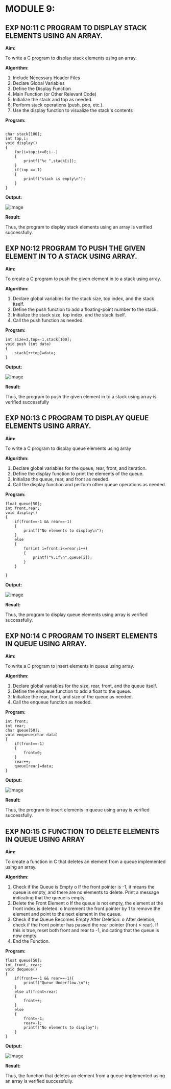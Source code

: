 # MODULE 9: 

## EXP NO:11 C PROGRAM TO DISPLAY STACK ELEMENTS USING AN ARRAY.

**Aim:**

To write a C program to display stack elements using an array.

**Algorithm:**

1.	Include Necessary Header Files
2.	Declare Global Variables
3.	Define the Display Function
4.	Main Function (or Other Relevant Code)
5.	Initialize the stack and top as needed.
6.	Perform stack operations (push, pop, etc.).
7.	Use the display function to visualize the stack's contents
 
**Program:**

```

char stack[100];
int top,i;
void display()
{
    for(i=top;i>=0;i--)
    {
        printf("%c ",stack[i]);
    }
    if(top ==-1)
    {
        printf("stack is empty\n");
    }
}
```
**Output:**

![image](https://github.com/user-attachments/assets/cdf5eba8-61f9-452e-9959-a27f50fa4fd2)


**Result:**

Thus, the program to display stack elements using an array is verified successfully.
 

## EXP NO:12  PROGRAM TO PUSH THE GIVEN ELEMENT IN TO A STACK USING ARRAY.

**Aim:**

To create a C program to push the given element in to a stack using array.

**Algorithm:**

1.	Declare global variables for the stack size, top index, and the stack itself.
2.	Define the push function to add a floating-point number to the stack.
3.	Initialize the stack size, top index, and the stack itself.
4.	Call the push function as needed.
 
**Program:**
```
int size=3,top=-1,stack[100];
void push (int data)
{
    stack[++top]=data;
}
```

**Output:**

![image](https://github.com/user-attachments/assets/64d2af98-6a55-4daf-8538-36e6ed89d802)

**Result:**

Thus, the program to push the given element in to a stack using array is verified successfully


 
## EXP NO:13 C PROGRAM TO DISPLAY QUEUE ELEMENTS USING ARRAY.

**Aim:**

To write a C program to display queue elements using array

**Algorithm:**

1.	Declare global variables for the queue, rear, front, and iteration.
2.	Define the display function to print the elements of the queue.
3.	Initialize the queue, rear, and front as needed.
4.	Call the display function and perform other queue operations as needed.
 
**Program:**
```
float queue[50];
int front,rear;
void display()
{
    if(front==-1 && rear==-1)
    {
        printf("No elements to display\n");
    }
    else
    {
        for(int i=front;i<=rear;i++)
        {
            printf("%.1f\n",queue[i]);
        }
    }
    
}
```

**Output:**

![image](https://github.com/user-attachments/assets/5ee48e72-ef82-4bad-a177-fb6f21c474c9)

**Result:**

Thus, the program to display queue elements using array is verified successfully.


 
## EXP NO:14 C PROGRAM TO INSERT ELEMENTS IN QUEUE USING ARRAY.

**Aim:**

To write a C program to insert elements in queue using array.

**Algorithm:**

1.	Declare global variables for the size, rear, front, and the queue itself.
2.	Define the enqueue function to add a float to the queue.
3.	Initialize the rear, front, and size of the queue as needed.
4.	Call the enqueue function as needed.

**Program:**
```
int front;
int rear;
char queue[50];
void enqueue(char data)
{
    if(front==-1)
    {
        front=0;
    }
    rear++;
    queue[rear]=data;
}
```

**Output:**

![image](https://github.com/user-attachments/assets/00e852f0-a499-4079-85b6-596f1b3ec794)


**Result:**

Thus, the program to insert elements in queue using array is verified successfully.

 
## EXP NO:15 C FUNCTION TO DELETE ELEMENTS IN QUEUE USING ARRAY

**Aim:**

To create a function in C that deletes an element from a queue implemented using an array.

**Algorithm:**

1.	Check if the Queue is Empty
o	If the front pointer is -1, it means the queue is empty, and there are no elements to delete. Print a message indicating that the queue is empty.
2.	Delete the Front Element
o	If the queue is not empty, the element at the front index is deleted.
o	Increment the front pointer by 1 to remove the element and point to the next element in the queue.
3.	Check if the Queue Becomes Empty After Deletion:
o	After deletion, check if the front pointer has passed the rear pointer (front > rear). If this is true, reset both front and rear to -1, indicating that the queue is now empty.
4.	End the Function.


**Program:**

```
float queue[50];
int front, rear;
void dequeue()
{
    if(front==-1 && rear==-1){
        printf("Queue Underflow.\n");
    }
    else if(front<rear)
    {
        front++;
    }
    else
    {
        front=-1;
        rear=-1;
        printf("No elements to display");
    }
}

```
**Output:**

![image](https://github.com/user-attachments/assets/351b1ae0-c362-475d-8043-198360426467)

**Result:**

Thus, the function that deletes an element from a queue implemented using an array is verified successfully.
